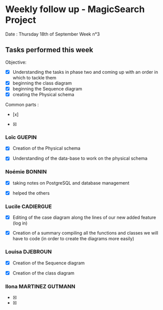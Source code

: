 # Weekly follow up - MagicSearch Project


Date : Thursday 18th of September
Week n°3


## Tasks performed this week


Objective:
- [x] Understanding the tasks in phase two and coming up with an order in which to tackle them
- [x] beginning the class diagram
- [x] beginning the Sequence diagram
- [x] creating the Physical schema

Common parts :
- [x]
- [x]




### Loïc GUEPIN
- [x] Creation of the Physical schema
- [x] Understanding of the data-base to work on the physical schema


### Noémie BONNIN
- [x] taking notes on PostgreSQL and database management
- [x] helped the others


### Lucile CADIERGUE
- [x] Editing of the case diagram along the lines of our new added feature (log in)
- [x] Creation of a summary compiling all the functions and classes we will have to code (in order to create the diagrams more easily)



### Louisa DJEBROUN
- [x] Creation of the Sequence diagram
- [x] Creation of the class diagram


### Ilona MARTINEZ GUTMANN
- [x]
- [x]
